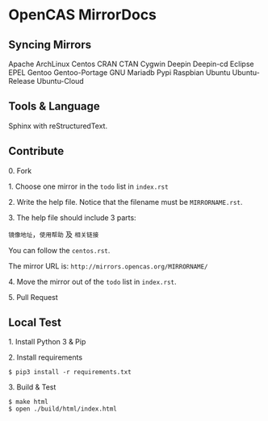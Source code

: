 OpenCAS MirrorDocs
=======

## Syncing Mirrors

Apache ArchLinux Centos CRAN CTAN Cygwin Deepin Deepin-cd Eclipse EPEL Gentoo Gentoo-Portage GNU Mariadb Pypi Raspbian Ubuntu Ubuntu-Release Ubuntu-Cloud

## Tools & Language

Sphinx with reStructuredText.

## Contribute

0\. Fork

1\. Choose one mirror in the `todo` list in `index.rst`

2\. Write the help file. Notice that the filename must be `MIRRORNAME.rst`.

3\. The help file should include 3 parts:

`镜像地址`，`使用帮助` 及 `相关链接`

You can follow the `centos.rst`.

The mirror URL is: `http://mirrors.opencas.org/MIRRORNAME/`

4\. Move the mirror out of the `todo` list in `index.rst`.

5\. Pull Request

## Local Test

1\. Install Python 3 & Pip

2\. Install requirements

```
$ pip3 install -r requirements.txt
```

3\. Build & Test

```
$ make html
$ open ./build/html/index.html
```

